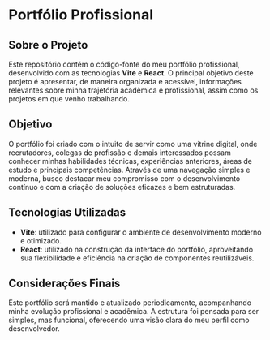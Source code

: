 # Portfólio Profissional

## Sobre o Projeto

Este repositório contém o código-fonte do meu portfólio profissional, desenvolvido com as tecnologias **Vite** e **React**. O principal objetivo deste projeto é apresentar, de maneira organizada e acessível, informações relevantes sobre minha trajetória acadêmica e profissional, assim como os projetos em que venho trabalhando.

## Objetivo

O portfólio foi criado com o intuito de servir como uma vitrine digital, onde recrutadores, colegas de profissão e demais interessados possam conhecer minhas habilidades técnicas, experiências anteriores, áreas de estudo e principais competências. Através de uma navegação simples e moderna, busco destacar meu compromisso com o desenvolvimento contínuo e com a criação de soluções eficazes e bem estruturadas.

## Tecnologias Utilizadas

- **Vite**: utilizado para configurar o ambiente de desenvolvimento moderno e otimizado.
- **React**: utilizado na construção da interface do portfólio, aproveitando sua flexibilidade e eficiência na criação de componentes reutilizáveis.

## Considerações Finais

Este portfólio será mantido e atualizado periodicamente, acompanhando minha evolução profissional e acadêmica. A estrutura foi pensada para ser simples, mas funcional, oferecendo uma visão clara do meu perfil como desenvolvedor.

